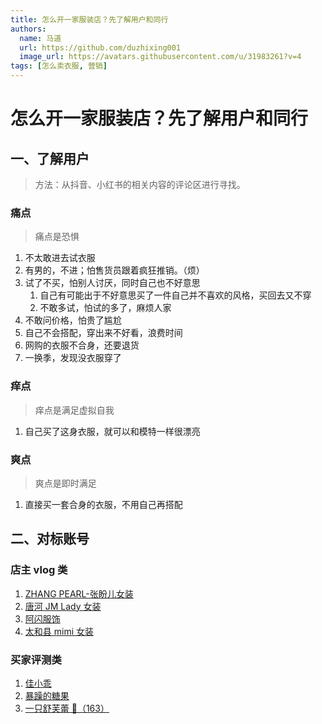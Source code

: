 ```yaml
---
title: 怎么开一家服装店？先了解用户和同行
authors:
  name: 马道
  url: https://github.com/duzhixing001
  image_url: https://avatars.githubusercontent.com/u/31983261?v=4
tags: [怎么卖衣服, 营销]
---
```


# 怎么开一家服装店？先了解用户和同行

## 一、了解用户

> 方法：从抖音、小红书的相关内容的评论区进行寻找。

### 痛点

> 痛点是恐惧

1. 不太敢进去试衣服
1. 有男的，不进；怕售货员跟着疯狂推销。（烦）
1. 试了不买，怕别人讨厌，同时自己也不好意思
   1. 自己有可能出于不好意思买了一件自己并不喜欢的风格，买回去又不穿
   2. 不敢多试，怕试的多了，麻烦人家
1. 不敢问价格，怕贵了尴尬
1. 自己不会搭配，穿出来不好看，浪费时间
1. 网购的衣服不合身，还要退货
1. 一换季，发现没衣服穿了

### 痒点

> 痒点是满足虚拟自我

1. 自己买了这身衣服，就可以和模特一样很漂亮

### 爽点

> 爽点是即时满足

1. 直接买一套合身的衣服，不用自己再搭配

## 二、对标账号

### 店主 vlog 类

1. [ZHANG PEARL-张盼儿女装](https://v.douyin.com/i2yt3Fsn/)
2. [唐河 JM Lady 女装](https://v.douyin.com/i2ynXbsh/)
3. [阿闪服饰](https://v.douyin.com/i2yWaFss/)
4. [太和县 mimi 女装](https://www.douyin.com/video/7254175607179824436)

### 买家评测类

1. [佳小乖](https://v.douyin.com/i2DoRmKL)
2. [暴躁的糖果](https://www.douyin.com/note/7366506081754893587)
3. [一只舒芙蕾 🍞（163）](https://v.douyin.com/i2DEkCso)

<!-- 四、理念

1. 不要只盯着自己有什么，而是要看用户需要什么
   我们为用户提供的不要局限在衣服上，而是要
2. 只有清晰的用户画像，才能把用户服务好
   五、运营思路
   收益 = 用户数 x 客单价 x 复购率 ⭐⭐⭐
   六、怎么影响用户
   七、形成 SOP -->

<!-- [创新视频](https://v.douyin.com/i2UdPS2L) -->
